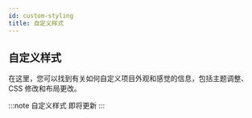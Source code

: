 ```yaml
---
id: custom-styling
title: 自定义样式
---
```


## 自定义样式

在这里，您可以找到有关如何自定义项目外观和感觉的信息，包括主题调整、CSS 修改和布局更改。

:::note 自定义样式
即将更新
:::